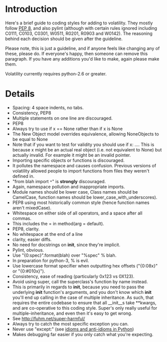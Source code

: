 # Introduction

Here's a brief guide to coding styles for adding to volatility.  They mostly follow [PEP 8](http://www.python.org/dev/peps/pep-0008), and also pylint (although with certain rules ignored including C0111, C0103, C0301, W0511, R0201, R0903 and W0142).  The reasoning behind each decision should be given after the guideline.

Please note, this is just a guideline, and if anyone feels like changing any of these, please do.  If everyone's happy, then someone can remove this paragraph.  If you have any additions you'd like to make, again please make them.

Volatility currently requires python-2.6 or greater.

# Details

- Spacing: 4 space indents, no tabs.
- Consistency, PEP8
- Multiple statements on one line are discouraged.
- PEP8
- Always try to use if x == None rather than if x is None
- The New Object model overrides equivalence, allowing NoneObjects to be equal to None
- Note that if you want to test for validity you should use if x: ....  This is because x might be an actual real object (i.e. not equivalent to None) but actually invalid. For example it might be an invalid pointer.
- Importing specific objects or functions is discouraged.
- It pollutes the namespace and causes confusion.  Previous versions of volatility allowed people to import functions from files they weren't defined in.
- "from blah import `*`" is **strongly** discouraged.
- Again, namespace pollution and inappropriate imports.
- Module names should be lower case, Class names should be CamelCase, function names should be lower_case_with_underscores).
- PEP8 using most historically common style (hence function names aren't mixedCase).
- Whitespace on either side of all operators, and a space after all commas.
- This includes the = in method(arg = default).
- PEP8, clarity.
- No whitespace at the end of a line
- clarity, easier diffs.
- No need for docstrings on __init__, since they're implicit.
- Pylint, obvious.
- Use "{0:spec}".format(blah) over "%spec" % blah.
- In preparation for python-3, % is evil.
- Use lowercase format specifier when outputting hex offsets ("{0:08x}" or "{0:#010x}").
- Consistency, ease of reading (particularly 0x123 vs 0X123).
- Avoid using super, call the superclass's function by name instead.
- This is primarily in regards to __init__, because you need to pass the underlying __init__ function's arguments, and you don't know which __init__ you'll end up calling in the case of multiple inheritance.  As such, that requires the entire codebase to ensure that all __init__s take **kwargs, and are co-operative to this coding style.  Super's only really useful for multiple-inheritance, and even then it's easy to get wrong.
- See http://fuhm.net/super-harmful/
- Always try to catch the most specific exception you can.
- Never use "except:" (see [idioms and anti-idioms in Python](http://docs.python.org/howto/doanddont.html#except))
- Makes debugging far easier if you only catch what you're expecting.
